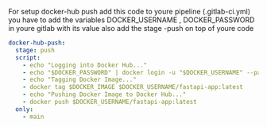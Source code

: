 For setup docker-hub push 
add this code to youre pipeline (.gitlab-ci.yml)
you have to add the variables DOCKER_USERNAME , DOCKER_PASSWORD in youre gitlab with its value
also add the stage -push on top of youre code


```yaml
docker-hub-push:
  stage: push
  script:
    - echo "Logging into Docker Hub..."
    - echo "$DOCKER_PASSWORD" | docker login -u "$DOCKER_USERNAME" --password-stdin
    - echo "Tagging Docker Image..."
    - docker tag $DOCKER_IMAGE $DOCKER_USERNAME/fastapi-app:latest
    - echo "Pushing Docker Image to Docker Hub..."
    - docker push $DOCKER_USERNAME/fastapi-app:latest
  only:
    - main

